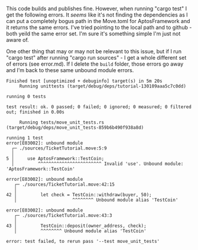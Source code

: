 This code builds and publishes fine. However, when running "cargo test" I get the following errors. It _seems_ like it's not finding the dependencies as I can put a completely bogus path in the Move.toml for AptosFramework and it returns the same errors.  I've tried pointing to the local path and to github - both yeild the same error set. I'm sure it's something simple I'm just not aware of.

One other thing that may or may not be relevant to this issue, but if I run "cargo test" after running "cargo run sources" - I get a whole different set of errors (see error.md).  If I delete the `build` folder, those errors go away and I'm back to these same unbound module errors.

```
Finished test [unoptimized + debuginfo] target(s) in 5m 20s
     Running unittests (target/debug/deps/tutorial-130109aaa5c7c0dd)

running 0 tests

test result: ok. 0 passed; 0 failed; 0 ignored; 0 measured; 0 filtered out; finished in 0.00s

     Running tests/move_unit_tests.rs (target/debug/deps/move_unit_tests-859b6b490f938a8d)

running 1 test
error[E03002]: unbound module
  ┌─ ./sources/TicketTutorial.move:5:9
  │
5 │     use AptosFramework::TestCoin;
  │         ^^^^^^^^^^^^^^^^^^^^^^^^ Invalid 'use'. Unbound module: 'AptosFramework::TestCoin'

error[E03002]: unbound module
   ┌─ ./sources/TicketTutorial.move:42:15
   │
42 │         let check = TestCoin::withdraw(buyer, 50);
   │                     ^^^^^^^^ Unbound module alias 'TestCoin'

error[E03002]: unbound module
   ┌─ ./sources/TicketTutorial.move:43:3
   │
43 │         TestCoin::deposit(owner_address, check);
   │         ^^^^^^^^ Unbound module alias 'TestCoin'

error: test failed, to rerun pass '--test move_unit_tests'
```